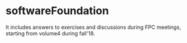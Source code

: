 # softwareFoundation

It includes answers to exercises and discussions during FPC meetings, starting from volume4 during fall'18.
